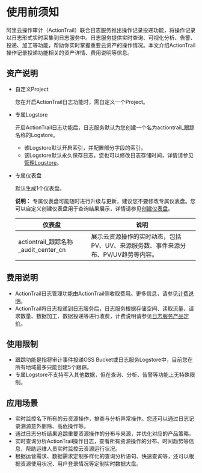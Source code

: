 # 使用前须知

阿里云操作审计（ActionTrail）联合日志服务推出操作记录投递功能，将操作记录以日志形式实时采集到日志服务中。日志服务提供实时查询、可视化分析、告警、投递、加工等功能，帮助你实时掌握重要云资产的操作情况。本文介绍ActionTrail操作记录投递功能相关的资产详情、费用说明等信息。

## 资产说明

-   自定义Project

    您在开启ActionTrail日志功能时，需自定义一个Project。

-   专属Logstore

    开启ActionTrail日志功能后，日志服务默认为您创建一个名为actiontrail\_跟踪名称的Logstore。

    -   该Logstore默认开启索引，并配置部分字段的索引。
    -   该Logstore默认永久保存日志，您也可以修改日志存储时间，详情请参见[管理Logstore](/cn.zh-CN/数据采集/准备工作/管理Logstore.md)。
-   专属仪表盘

    默认生成1个仪表盘。

    **说明：** 专属仪表盘可能随时进行升级与更新，建议您不要修改专属仪表盘。您可以自定义创建仪表盘用于查询结果展示，详情请参见[创建仪表盘](/cn.zh-CN/可视化/仪表盘/创建仪表盘.md)。

    |仪表盘|说明|
    |---|--|
    |actiontrail\_跟踪名称\_audit\_center\_cn|展示云资源操作的实时动态，包括PV、UV、来源服务数、事件来源分布、PV/UV趋势等内容。|


## 费用说明

-   ActionTrail日志管理功能由ActionTrail侧收取费用。更多信息，请参见[计费说明](/cn.zh-CN/产品计费/计费说明.md)。
-   ActionTrail将日志投递到日志服务后，日志服务根据存储空间、读取流量、请求数量、数据加工、数据投递等进行收费，计费说明请参见[日志服务产品定价](https://www.aliyun.com/price/product?spm=a2c4g.11186623.2.11.66cd2aab6wAn6p#/sls/detail)。

## 使用限制

-   跟踪功能是指将审计事件投递OSS Bucket或日志服务Logstore中，目前您在所有地域最多只能创建5个跟踪。
-   专属Logstore不支持写入其他数据，但在查询、分析、告警等功能上无特殊限制。

## 应用场景

-   实时监控名下所有的云资源操作，排查与分析异常操作。您还可以通过日志记录溯源意外删除、高危操作等。
-   通过日志分析结果追踪重要资源操作的分布与来源，并优化对应的产品策略。
-   实时查询分析ActionTrail操作日志，查看所有资源操作的分布、时间趋势等信息，帮助运维人员实时监控云资源运行状况。
-   根据运营需求、数据需求定制多样化的查询分析语句、快速查询等，还可以根据资源使用状况、用户登录情况等定制实时数据大盘。

